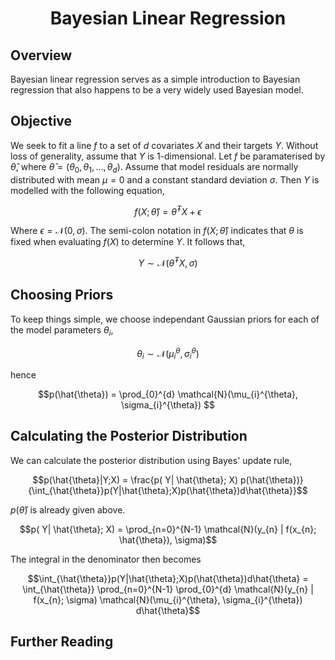 
# <center>Bayesian Linear Regression</center>

## Overview
Bayesian linear regression serves as a simple introduction to Bayesian regression that also happens to be a very widely used Bayesian model.

## Objective
We seek to fit a line $f$ to a set of $d$ covariates $X$ and their targets $Y$. Without loss of generality, assume that $Y$ is 1-dimensional. Let $f$ be paramaterised by $\hat{\theta}$, where $\hat{\theta} = (\theta_{0}, \theta_{1},...,\theta_{d})$. Assume that model residuals are normally distributed with mean $\mu = 0$ and a constant standard deviation $\sigma$. Then $Y$ is modelled with the following equation,

$$f(X; \hat{\theta}) = \hat{\theta}^{T} X + \epsilon$$

Where $\epsilon = \mathcal{N}(0, \sigma)$. The semi-colon notation in $f(X; \hat{\theta})$ indicates that $\theta$ is fixed when evaluating $f(X)$ to determine $Y$. It follows that,

$$ Y \sim \mathcal{N}(\hat{\theta}^{T} X, \sigma)$$

## Choosing Priors
To keep things simple, we choose independant Gaussian priors for each of the model parameters $\theta_{i}$,

$$\theta_{i} \sim \mathcal{N}(\mu_{i}^{\theta}, \sigma_{i}^{\theta})$$

hence

$$p(\hat{\theta}) = \prod_{0}^{d} \mathcal{N}(\mu_{i}^{\theta}, \sigma_{i}^{\theta}) $$

## Calculating the Posterior Distribution
We can calculate the posterior distribution using Bayes' update rule,

$$p(\hat{\theta}|Y;X) = \frac{p( Y| \hat{\theta}; X) p(\hat{\theta})}{\int_{\hat{\theta}}p(Y|\hat{\theta};X)p(\hat{\theta})d\hat{\theta}}$$

$p(\hat{\theta})$ is already given above. 

$$p( Y| \hat{\theta}; X) = \prod_{n=0}^{N-1} \mathcal{N}(y_{n} | f(x_{n}; \hat{\theta}), \sigma)$$

The integral in the denominator then becomes

$$\int_{\hat{\theta}}p(Y|\hat{\theta};X)p(\hat{\theta})d\hat{\theta} = \int_{\hat{\theta}} \prod_{n=0}^{N-1} \prod_{0}^{d} \mathcal{N}(y_{n} | f(x_{n}; \sigma) \mathcal{N}(\mu_{i}^{\theta}, \sigma_{i}^{\theta}) d\hat{\theta}$$

## Further Reading


